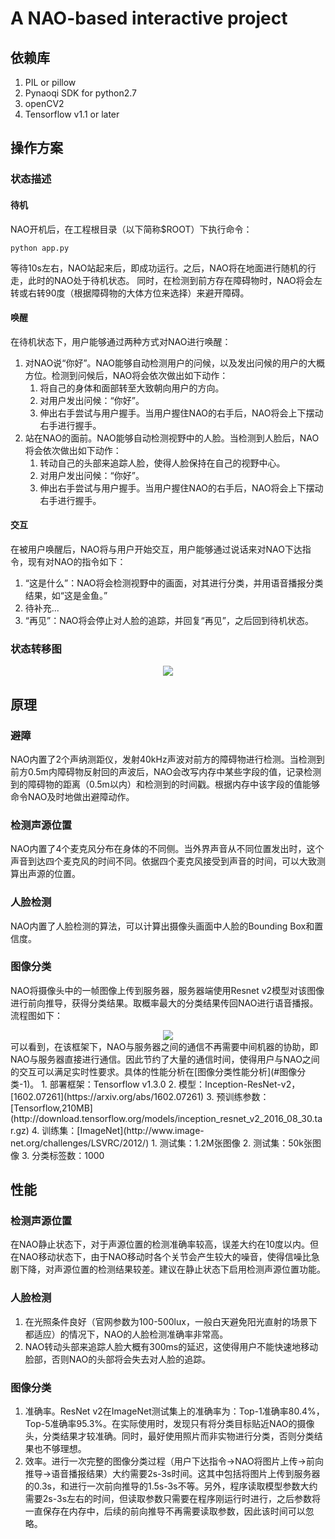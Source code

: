 # A NAO-based interactive project

## 依赖库
1. PIL or pillow
2. Pynaoqi SDK for python2.7
3. openCV2
4. Tensorflow v1.1 or later

## 操作方案
### 状态描述
#### 待机
NAO开机后，在工程根目录（以下简称$ROOT）下执行命令：
```
python app.py
```
等待10s左右，NAO站起来后，即成功运行。之后，NAO将在地面进行随机的行走，此时的NAO处于待机状态。
同时，在检测到前方存在障碍物时，NAO将会左转或右转90度（根据障碍物的大体方位来选择）来避开障碍。
#### 唤醒
在待机状态下，用户能够通过两种方式对NAO进行唤醒：
1. 对NAO说“你好”。NAO能够自动检测用户的问候，以及发出问候的用户的大概方位。检测到问候后，NAO将会依次做出如下动作：
	1. 将自己的身体和面部转至大致朝向用户的方向。
	2. 对用户发出问候：“你好”。
	3. 伸出右手尝试与用户握手。当用户握住NAO的右手后，NAO将会上下摆动右手进行握手。
2. 站在NAO的面前。NAO能够自动检测视野中的人脸。当检测到人脸后，NAO将会依次做出如下动作：
	1. 转动自己的头部来追踪人脸，使得人脸保持在自己的视野中心。
	2. 对用户发出问候：“你好”。
	3. 伸出右手尝试与用户握手。当用户握住NAO的右手后，NAO将会上下摆动右手进行握手。
#### 交互
在被用户唤醒后，NAO将与用户开始交互，用户能够通过说话来对NAO下达指令，现有对NAO的指令如下：
1. “这是什么”：NAO将会检测视野中的画面，对其进行分类，并用语音播报分类结果，如“这是金鱼。”
2. 待补充...
3. “再见”：NAO将会停止对人脸的追踪，并回复“再见”，之后回到待机状态。
### 状态转移图
<center><img src="https://github.com/raxxerwan/NAO_Project/blob/master/doc/frame.png" /></center>

## 原理
### 避障
NAO内置了2个声纳测距仪，发射40kHz声波对前方的障碍物进行检测。当检测到前方0.5m内障碍物反射回的声波后，NAO会改写内存中某些字段的值，记录检测到的障碍物的距离（0.5m以内）和检测到的时间戳。根据内存中该字段的值能够命令NAO及时地做出避障动作。
### 检测声源位置
NAO内置了4个麦克风分布在身体的不同侧。当外界声音从不同位置发出时，这个声音到达四个麦克风的时间不同。依据四个麦克风接受到声音的时间，可以大致测算出声源的位置。
### 人脸检测
NAO内置了人脸检测的算法，可以计算出摄像头画面中人脸的Bounding Box和置信度。
### 图像分类
NAO将摄像头中的一帧图像上传到服务器，服务器端使用Resnet v2模型对该图像进行前向推导，获得分类结果。取概率最大的分类结果传回NAO进行语音播报。流程图如下：
<center><img src="https://github.com/raxxerwan/NAO_Project/blob/master/doc/imageClassifierProcess.png"></center>
可以看到，在该框架下，NAO与服务器之间的通信不再需要中间机器的协助，即NAO与服务器直接进行通信。因此节约了大量的通信时间，使得用户与NAO之间的交互可以满足实时性要求。具体的性能分析在[图像分类性能分析](#图像分类-1)。
1. 部署框架：Tensorflow v1.3.0
2. 模型：Inception-ResNet-v2，[1602.07261](https://arxiv.org/abs/1602.07261)
3. 预训练参数：[Tensorflow,210MB](http://download.tensorflow.org/models/inception_resnet_v2_2016_08_30.tar.gz)
4. 训练集：[ImageNet](http://www.image-net.org/challenges/LSVRC/2012/)
	1. 测试集：1.2M张图像
	2. 测试集：50k张图像
	3. 分类标签数：1000

## 性能
### 检测声源位置
在NAO静止状态下，对于声源位置的检测准确率较高，误差大约在10度以内。但在NAO移动状态下，由于NAO移动时各个关节会产生较大的噪音，使得信噪比急剧下降，对声源位置的检测结果较差。建议在静止状态下启用检测声源位置功能。
### 人脸检测
1. 在光照条件良好（官网参数为100-500lux，一般白天避免阳光直射的场景下都适应）的情况下，NAO的人脸检测准确率非常高。
2. NAO转动头部来追踪人脸大概有300ms的延迟，这使得用户不能快速地移动脸部，否则NAO的头部将会失去对人脸的追踪。
### 图像分类
1. 准确率。ResNet v2在ImageNet测试集上的准确率为：Top-1准确率80.4%，Top-5准确率95.3%。在实际使用时，发现只有将分类目标贴近NAO的摄像头，分类结果才较准确。同时，最好使用照片而非实物进行分类，否则分类结果也不够理想。
2. 效率。进行一次完整的图像分类过程（用户下达指令->NAO将图片上传->前向推导->语音播报结果）大约需要2s-3s时间。这其中包括将图片上传到服务器的0.3s，和进行一次前向推导的1.5s-3s不等。另外，程序读取模型参数大约需要2s-3s左右的时间，但读取参数只需要在程序刚运行时进行，之后参数将一直保存在内存中，后续的前向推导不再需要读取参数，因此该时间可以忽略。


